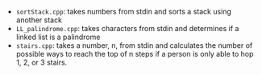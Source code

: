 * `sortStack.cpp`: takes numbers from stdin and sorts a stack using another stack
* `LL_palindrome.cpp`: takes characters from stdin and determines if a linked list is a palindrome
* `stairs.cpp`: takes a number, n, from stdin and calculates the number of possible ways to reach the top of n steps if a person is only able to hop 1, 2, or 3 stairs.
 